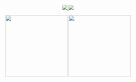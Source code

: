 <p align="center">
  <a href="https://www.linkedin.com/in/joseprsm">
    <img src="https://img.shields.io/badge/linkedin-%230077B5.svg?style=for-the-badge&logo=linkedin"/>
  </a>
  
  <a href="https://joseprsm.medium.com">
    <img src="https://img.shields.io/badge/Medium-12100E?style=for-the-badge&logo=medium"/>
  </a>
 </p>
 
<div align="center">
  <img src="https://github-readme-stats.vercel.app/api?username=joseprsm&show_icons=true" style="height: 200px"/> 
  <img src="https://github-readme-stats.vercel.app/api/top-langs?username=joseprsm" style="height: 200px"/>
</div>
